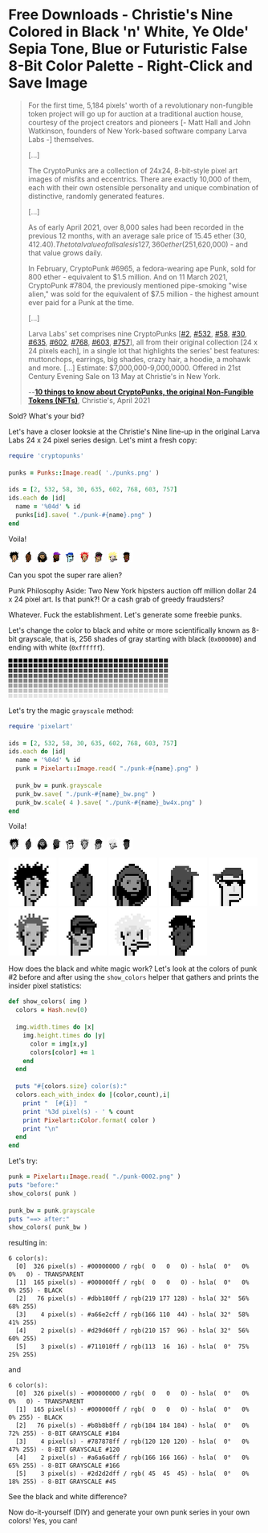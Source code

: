 # Free Downloads - Christie's Nine Colored in Black 'n' White, Ye Olde' Sepia Tone, Blue or Futuristic False 8-Bit Color Palette - Right-Click and Save Image


> For the first time, 5,184 pixels' worth of a revolutionary non-fungible token project will go up for auction
> at a traditional auction house, courtesy of the project creators and pioneers [- Matt Hall and John Watkinson, founders of New York-based software company Larva Labs -] themselves.
>
> [...]
>
>  The CryptoPunks are a collection of 24x24, 8-bit-style pixel art images of misfits and eccentrics.
>  There are exactly 10,000 of them, each with their own ostensible personality
>  and unique combination of distinctive, randomly generated features.
>
> [...]
>
> As of early April 2021, over 8,000 sales had been recorded in the previous 12 months,
> with an average sale price of 15.45 ether ($30,412.40).
> The total value of all sales is 127,360 ether ($251,620,000) - and that value grows daily.
>
> In February, CryptoPunk #6965, a fedora-wearing ape Punk, sold for 800 ether - equivalent to $1.5 million.
> And on 11 March 2021, CryptoPunk #7804, the previously mentioned pipe-smoking "wise alien,"
> was sold for the equivalent of $7.5 million - the highest amount ever paid for a Punk at the time.
>
> [...]
>
> Larva Labs' set comprises nine CryptoPunks [[#2](https://www.larvalabs.com/cryptopunks/details/2),
> [#532](https://www.larvalabs.com/cryptopunks/details/532),
> [#58](https://www.larvalabs.com/cryptopunks/details/58),
> [#30](https://www.larvalabs.com/cryptopunks/details/30),
> [#635](https://www.larvalabs.com/cryptopunks/details/635),
> [#602](https://www.larvalabs.com/cryptopunks/details/602),
> [#768](https://www.larvalabs.com/cryptopunks/details/768),
> [#603](https://www.larvalabs.com/cryptopunks/details/603),
> [#757](https://www.larvalabs.com/cryptopunks/details/757)], all from their original collection [24 x 24 pixels each],
> in a single lot that highlights the series' best features: muttonchops, earrings, big shades, crazy hair, a hoodie, a mohawk and more.
> [...]
> Estimate: $7,000,000-9,000,0000.
>  Offered in 21st Century Evening Sale on 13 May at Christie's in New York.
>
>  --[**10 things to know about CryptoPunks, the original Non-Fungible Tokens (NFTs)**](https://www.christies.com/features/10-things-to-know-about-CryptoPunks-11569-1.aspx), Christie's, April 2021


Sold? What's your bid?


Let's have a closer looksie at
the Christie's Nine line-up
in the original Larva Labs 24 x 24 pixel series design.
Let's mint a fresh copy:


``` ruby
require 'cryptopunks'

punks = Punks::Image.read( './punks.png' )

ids = [2, 532, 58, 30, 635, 602, 768, 603, 757]
ids.each do |id|
  name = '%04d' % id
  punks[id].save( "./punk-#{name}.png" )
end
```

Voila!

![](i/punk-0002.png)
![](i/punk-0532.png)
![](i/punk-0058.png)
![](i/punk-0030.png)
![](i/punk-0635.png)
![](i/punk-0602.png)
![](i/punk-0768.png)
![](i/punk-0603.png)
![](i/punk-0757.png)


Can you spot the super rare alien?


Punk Philosophy Aside: Two New York hipsters auction off million dollar 24 x 24 pixel art. Is that punk?!  Or a cash grab of greedy fraudsters?



Whatever. Fuck the establishment.
Let's generate some freebie punks.


Let's change the color to black and white or
more scientifically known as 8-bit grayscale, that is,
256 shades of gray
starting with black (`0x000000`)
and ending with white (`0xffffff`).


![](i/palette_grayscale.png)


Let's try the magic `grayscale` method:

``` ruby
require 'pixelart'

ids = [2, 532, 58, 30, 635, 602, 768, 603, 757]
ids.each do |id|
  name = '%04d' % id
  punk = Pixelart::Image.read( "./punk-#{name}.png" )

  punk_bw = punk.grayscale
  punk_bw.save( "./punk-#{name}_bw.png" )
  punk_bw.scale( 4 ).save( "./punk-#{name}_bw4x.png" )
end
```


Voila!

![](i/punk-0002_bw.png)
![](i/punk-0532_bw.png)
![](i/punk-0058_bw.png)
![](i/punk-0030_bw.png)
![](i/punk-0635_bw.png)
![](i/punk-0602_bw.png)
![](i/punk-0768_bw.png)
![](i/punk-0603_bw.png)
![](i/punk-0757_bw.png)

![](i/punk-0002_bw4x.png)
![](i/punk-0532_bw4x.png)
![](i/punk-0058_bw4x.png)
![](i/punk-0030_bw4x.png)
![](i/punk-0635_bw4x.png)
![](i/punk-0602_bw4x.png)
![](i/punk-0768_bw4x.png)
![](i/punk-0603_bw4x.png)
![](i/punk-0757_bw4x.png)



How does the black and white magic work?
Let's look at the colors
of punk #2 before and after
using the `show_colors` helper
that gathers and prints the insider pixel statistics:


``` ruby
def show_colors( img )
  colors = Hash.new(0)

  img.width.times do |x|
    img.height.times do |y|
      color = img[x,y]
      colors[color] += 1
    end
  end

  puts "#{colors.size} color(s):"
  colors.each_with_index do |(color,count),i|
    print "  [#{i}]  "
    print '%3d pixel(s) - ' % count
    print Pixelart::Color.format( color )
    print "\n"
  end
end
```

Let's try:

```ruby
punk = Pixelart::Image.read( "./punk-0002.png" )
puts "before:"
show_colors( punk )

punk_bw = punk.grayscale
puts "==> after:"
show_colors( punk_bw )
```

resulting in:

```
6 color(s):
  [0]  326 pixel(s) - #00000000 / rgb(  0   0   0) - hsla(  0°   0%   0%   0) - TRANSPARENT
  [1]  165 pixel(s) - #000000ff / rgb(  0   0   0) - hsla(  0°   0%   0% 255) - BLACK
  [2]   76 pixel(s) - #dbb180ff / rgb(219 177 128) - hsla( 32°  56%  68% 255)
  [3]    4 pixel(s) - #a66e2cff / rgb(166 110  44) - hsla( 32°  58%  41% 255)
  [4]    2 pixel(s) - #d29d60ff / rgb(210 157  96) - hsla( 32°  56%  60% 255)
  [5]    3 pixel(s) - #711010ff / rgb(113  16  16) - hsla(  0°  75%  25% 255)
```

and

```
6 color(s):
  [0]  326 pixel(s) - #00000000 / rgb(  0   0   0) - hsla(  0°   0%   0%   0) - TRANSPARENT
  [1]  165 pixel(s) - #000000ff / rgb(  0   0   0) - hsla(  0°   0%   0% 255) - BLACK
  [2]   76 pixel(s) - #b8b8b8ff / rgb(184 184 184) - hsla(  0°   0%  72% 255) - 8-BIT GRAYSCALE #184
  [3]    4 pixel(s) - #787878ff / rgb(120 120 120) - hsla(  0°   0%  47% 255) - 8-BIT GRAYSCALE #120
  [4]    2 pixel(s) - #a6a6a6ff / rgb(166 166 166) - hsla(  0°   0%  65% 255) - 8-BIT GRAYSCALE #166
  [5]    3 pixel(s) - #2d2d2dff / rgb( 45  45  45) - hsla(  0°   0%  18% 255) - 8-BIT GRAYSCALE #45
```

See the black and white difference?













Now do-it-yourself (DIY) and generate your own punk series
in your own colors! Yes, you can!



